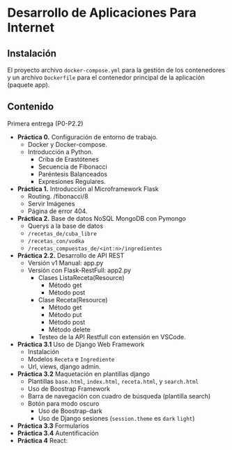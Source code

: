 # Desarrollo de Aplicaciones Para Internet

## Instalación

El proyecto archivo `docker-compose.yml` para la gestión de los 
contenedores y un archivo `Dockerfile` para el contenedor principal de
la aplicación (paquete app).

## Contenido

Primera entrega (P0-P2.2)

- **Práctica 0.** Configuración de entorno de trabajo. 
    - Docker y Docker-compose.
    - Introducción a Python.
        - Criba de Erastótenes
        - Secuencia de Fibonacci
        - Paréntesis Balanceados
        - Expresiones Regulares.
- **Práctica 1.** Introducción al Microframework Flask
    - Routing. /fibonacci/8
    - Servir Imágenes
    - Página de error 404.
- **Práctica 2.** Base de datos NoSQL MongoDB con Pymongo
    - Querys a la base de datos
    - `/recetas_de/cuba_libre`
    - `/recetas_con/vodka`
    - `/recetas_compuestas_de/<int:n>/ingredientes`
- **Práctica 2.2.** Desarrollo de API REST
    - Versión v1 Manual: app.py
    - Versión con Flask-RestFull: app2.py
        - Clases ListaReceta(Resource)
            - Método get
            - Método post
        - Clase Receta(Resource)
            - Método get
            - Método put
            - Método post
            - Método delete
        - Testeo de la API Restfull con extensión en VSCode.
- **Práctica 3.1** Uso de Django Web Framework
    - Instalación
    - Modelos `Receta` e `Ingrediente`
    - Url, views, django admin.
- **Práctica 3.2** Maquetación en plantillas django
    - Plantillas `base.html`, `index.html`, `receta.html`, y `search.html`
    - Uso de Boostrap Framework
    - Barra de navegación con cuadro de búsqueda (plantilla search)
    - Botón para modo oscuro
        - Uso de Boostrap-dark
        - Uso de Django sesiones (`session.theme` es `dark` `light`)
- **Práctica 3.3** Formularios
- **Práctica 3.4** Autentificación
- **Práctica 4** React:

